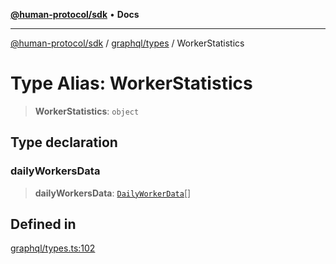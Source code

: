 [**@human-protocol/sdk**](../../../README.md) • **Docs**

***

[@human-protocol/sdk](../../../modules.md) / [graphql/types](../README.md) / WorkerStatistics

# Type Alias: WorkerStatistics

> **WorkerStatistics**: `object`

## Type declaration

### dailyWorkersData

> **dailyWorkersData**: [`DailyWorkerData`](DailyWorkerData.md)[]

## Defined in

[graphql/types.ts:102](https://github.com/humanprotocol/human-protocol/blob/9ddd51f9c9a3ec97c56d6ffbca5fe9048b9ea0f8/packages/sdk/typescript/human-protocol-sdk/src/graphql/types.ts#L102)
